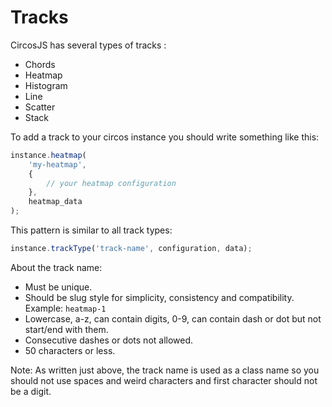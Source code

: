 # Tracks

CircosJS has several types of tracks :
* Chords
* Heatmap
* Histogram
* Line
* Scatter
* Stack

To add a track to your circos instance you should write something like this:
```javascript
instance.heatmap(
    'my-heatmap',
    {
        // your heatmap configuration
    },
    heatmap_data
);
```

This pattern is similar to all track types:
```javascript
instance.trackType('track-name', configuration, data);
```

About the track name:

* Must be unique.
* Should be slug style for simplicity, consistency and compatibility. Example: `heatmap-1`
* Lowercase, a-z, can contain digits, 0-9, can contain dash or dot but not start/end with them.
* Consecutive dashes or dots not allowed.
* 50 characters or less.

Note: As written just above, the track name is used as a class name so you should not use spaces and weird characters and first character should not be a digit.
